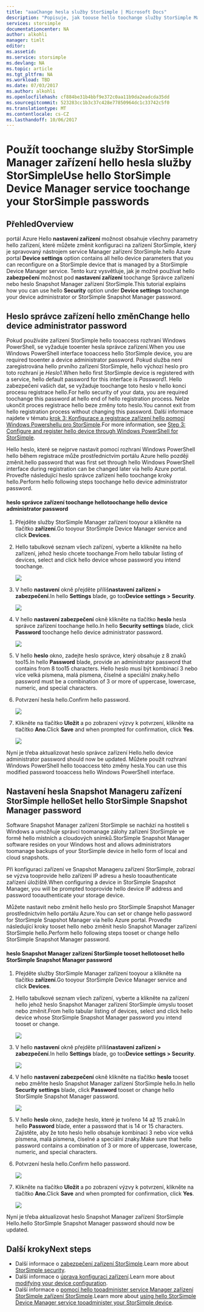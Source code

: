 ```yaml
---
title: "aaaChange hesla služby StorSimple | Microsoft Docs"
description: "Popisuje, jak toouse hello toochange služby StorSimple Manager zařízení StorSimple Snapshot Manager a zařízení hesla správce."
services: storsimple
documentationcenter: NA
author: alkohli
manager: timlt
editor: 
ms.assetid: 
ms.service: storsimple
ms.devlang: NA
ms.topic: article
ms.tgt_pltfrm: NA
ms.workload: TBD
ms.date: 07/03/2017
ms.author: alkohli
ms.openlocfilehash: cf884be31b4bbf9e372c0aa11b9da2eadcda35dd
ms.sourcegitcommit: 523283cc1b3c37c428e77850964dc1c33742c5f0
ms.translationtype: MT
ms.contentlocale: cs-CZ
ms.lasthandoff: 10/06/2017
---
```

# <a name="use-hello-storsimple-device-manager-service-toochange-your-storsimple-passwords"></a><span data-ttu-id="0ec2f-103">Použít toochange služby StorSimple Manager zařízení hello hesla služby StorSimple</span><span class="sxs-lookup"><span data-stu-id="0ec2f-103">Use hello StorSimple Device Manager service toochange your StorSimple passwords</span></span>

## <a name="overview"></a><span data-ttu-id="0ec2f-104">Přehled</span><span class="sxs-lookup"><span data-stu-id="0ec2f-104">Overview</span></span>
<span data-ttu-id="0ec2f-105">portál Azure Hello **nastavení zařízení** možnost obsahuje všechny parametry hello zařízení, které můžete změnit konfiguraci na zařízení StorSimple, který je spravovaný nástrojem service Manager zařízení StorSimple.</span><span class="sxs-lookup"><span data-stu-id="0ec2f-105">hello Azure portal **Device settings** option contains all hello device parameters that you can reconfigure on a StorSimple device that is managed by a StorSimple Device Manager service.</span></span> <span data-ttu-id="0ec2f-106">Tento kurz vysvětluje, jak je možné používat hello **zabezpečení** možnost pod **nastavení zařízení** toochange Správce zařízení nebo heslo Snapshot Manager zařízení StorSimple.</span><span class="sxs-lookup"><span data-stu-id="0ec2f-106">This tutorial explains how you can use hello **Security** option under **Device settings** toochange your device administrator or StorSimple Snapshot Manager password.</span></span>

## <a name="change-hello-device-administrator-password"></a><span data-ttu-id="0ec2f-107">Heslo správce zařízení hello změn</span><span class="sxs-lookup"><span data-stu-id="0ec2f-107">Change hello device administrator password</span></span>
<span data-ttu-id="0ec2f-108">Pokud používáte zařízení StorSimple hello tooaccess rozhraní Windows PowerShell, se vyžaduje tooenter hesla správce zařízení.</span><span class="sxs-lookup"><span data-stu-id="0ec2f-108">When you use Windows PowerShell interface tooaccess hello StorSimple device, you are required tooenter a device administrator password.</span></span> <span data-ttu-id="0ec2f-109">Pokud služba není zaregistrována hello prvního zařízení StorSimple, hello výchozí heslo pro toto rozhraní je *Heslo1*.</span><span class="sxs-lookup"><span data-stu-id="0ec2f-109">When hello first StorSimple device is registered with a service, hello default password for this interface is *Password1*.</span></span> <span data-ttu-id="0ec2f-110">Hello zabezpečení vašich dat, se vyžaduje toochange toto heslo v hello konci procesu registrace hello.</span><span class="sxs-lookup"><span data-stu-id="0ec2f-110">For hello security of your data, you are required toochange this password at hello end of hello registration process.</span></span> <span data-ttu-id="0ec2f-111">Nelze ukončit proces registrace hello beze změny toto heslo.</span><span class="sxs-lookup"><span data-stu-id="0ec2f-111">You cannot exit from hello registration process without changing this password.</span></span> <span data-ttu-id="0ec2f-112">Další informace najdete v tématu [krok 3: Konfigurace a registrace zařízení hello pomocí Windows Powershellu pro StorSimple](storsimple-8000-deployment-walkthrough-u2.md#step-3-configure-and-register-the-device-through-windows-powershell-for-storsimple).</span><span class="sxs-lookup"><span data-stu-id="0ec2f-112">For more information, see [Step 3: Configure and register hello device through Windows PowerShell for StorSimple](storsimple-8000-deployment-walkthrough-u2.md#step-3-configure-and-register-the-device-through-windows-powershell-for-storsimple).</span></span>

<span data-ttu-id="0ec2f-113">Hello heslo, které se nejprve nastavit pomocí rozhraní Windows PowerShell hello během registrace může prostřednictvím portálu Azure hello později změnit.</span><span class="sxs-lookup"><span data-stu-id="0ec2f-113">hello password that was first set through hello Windows PowerShell interface during registration can be changed later via hello Azure portal.</span></span> <span data-ttu-id="0ec2f-114">Proveďte následující heslo správce zařízení hello toochange kroky hello.</span><span class="sxs-lookup"><span data-stu-id="0ec2f-114">Perform hello following steps toochange hello device administrator password.</span></span>

#### <a name="toochange-hello-device-administrator-password"></a><span data-ttu-id="0ec2f-115">heslo správce zařízení toochange hello</span><span class="sxs-lookup"><span data-stu-id="0ec2f-115">toochange hello device administrator password</span></span>
1. <span data-ttu-id="0ec2f-116">Přejděte služby StorSimple Manager zařízení tooyour a klikněte na tlačítko **zařízení**.</span><span class="sxs-lookup"><span data-stu-id="0ec2f-116">Go tooyour StorSimple Device Manager service and click **Devices**.</span></span>

2. <span data-ttu-id="0ec2f-117">Hello tabulkové seznam všech zařízení, vyberte a klikněte na hello zařízení, jehož heslo chcete toochange.</span><span class="sxs-lookup"><span data-stu-id="0ec2f-117">From hello tabular listing of devices, select and click hello device whose password you intend toochange.</span></span>

    ![](./media/storsimple-8000-change-passwords/changepwd1.png)

3. <span data-ttu-id="0ec2f-118">V hello **nastavení** okně přejděte příliš**nastavení zařízení > zabezpečení**.</span><span class="sxs-lookup"><span data-stu-id="0ec2f-118">In hello **Settings** blade, go too**Device settings > Security**.</span></span>

    ![](./media/storsimple-8000-change-passwords/changepwd2.png)

4. <span data-ttu-id="0ec2f-119">V hello **nastavení zabezpečení** okně klikněte na tlačítko **heslo** hesla správce zařízení toochange hello.</span><span class="sxs-lookup"><span data-stu-id="0ec2f-119">In hello **Security settings** blade, click **Password** toochange hello device administrator password.</span></span>

    ![](./media/storsimple-8000-change-passwords/changepwd3.png)

5. <span data-ttu-id="0ec2f-120">V hello **heslo** okno, zadejte heslo správce, který obsahuje z 8 znaků too15.</span><span class="sxs-lookup"><span data-stu-id="0ec2f-120">In hello **Password** blade, provide an administrator password that contains from 8 too15 characters.</span></span> <span data-ttu-id="0ec2f-121">Hello heslo musí být kombinací 3 nebo více velká písmena, malá písmena, číselné a speciální znaky.</span><span class="sxs-lookup"><span data-stu-id="0ec2f-121">hello password must be a combination of 3 or more of uppercase, lowercase, numeric, and special characters.</span></span>

6. <span data-ttu-id="0ec2f-122">Potvrzení hesla hello.</span><span class="sxs-lookup"><span data-stu-id="0ec2f-122">Confirm hello password.</span></span>

    ![](./media/storsimple-8000-change-passwords/changepwd4.png)

7. <span data-ttu-id="0ec2f-123">Klikněte na tlačítko **Uložit** a po zobrazení výzvy k potvrzení, klikněte na tlačítko **Ano**.</span><span class="sxs-lookup"><span data-stu-id="0ec2f-123">Click **Save** and when prompted for confirmation, click **Yes**.</span></span>

    ![](./media/storsimple-8000-change-passwords/changepwd6.png)

<span data-ttu-id="0ec2f-124">Nyní je třeba aktualizovat heslo správce zařízení Hello.</span><span class="sxs-lookup"><span data-stu-id="0ec2f-124">hello device administrator password should now be updated.</span></span> <span data-ttu-id="0ec2f-125">Můžete použít rozhraní Windows PowerShell hello tooaccess této změny hesla.</span><span class="sxs-lookup"><span data-stu-id="0ec2f-125">You can use this modified password tooaccess hello Windows PowerShell interface.</span></span>

## <a name="set-hello-storsimple-snapshot-manager-password"></a><span data-ttu-id="0ec2f-126">Nastavení hesla Snapshot Manageru zařízení StorSimple hello</span><span class="sxs-lookup"><span data-stu-id="0ec2f-126">Set hello StorSimple Snapshot Manager password</span></span>
<span data-ttu-id="0ec2f-127">Software Snapshot Manager zařízení StorSimple se nachází na hostiteli s Windows a umožňuje správci toomanage zálohy zařízení StorSimple ve formě hello místních a cloudových snímků.</span><span class="sxs-lookup"><span data-stu-id="0ec2f-127">StorSimple Snapshot Manager software resides on your Windows host and allows administrators toomanage backups of your StorSimple device in hello form of local and cloud snapshots.</span></span>

<span data-ttu-id="0ec2f-128">Při konfiguraci zařízení ve Snapshot Manageru zařízení StorSimple, zobrazí se výzva tooprovide hello zařízení IP adresu a heslo tooauthenticate zařízení úložiště.</span><span class="sxs-lookup"><span data-stu-id="0ec2f-128">When configuring a device in StorSimple Snapshot Manager, you will be prompted tooprovide hello device IP address and password tooauthenticate your storage device.</span></span>

<span data-ttu-id="0ec2f-129">Můžete nastavit nebo změnit hello heslo pro StorSimple Snapshot Manager prostřednictvím hello portálu Azure.</span><span class="sxs-lookup"><span data-stu-id="0ec2f-129">You can set or change hello password for StorSimple Snapshot Manager via hello Azure portal.</span></span> <span data-ttu-id="0ec2f-130">Proveďte následující kroky tooset hello nebo změnit heslo Snapshot Manager zařízení StorSimple hello.</span><span class="sxs-lookup"><span data-stu-id="0ec2f-130">Perform hello following steps tooset or change hello StorSimple Snapshot Manager password.</span></span>

#### <a name="tooset-hello-storsimple-snapshot-manager-password"></a><span data-ttu-id="0ec2f-131">heslo Snapshot Manager zařízení StorSimple tooset hello</span><span class="sxs-lookup"><span data-stu-id="0ec2f-131">tooset hello StorSimple Snapshot Manager password</span></span>
1. <span data-ttu-id="0ec2f-132">Přejděte služby StorSimple Manager zařízení tooyour a klikněte na tlačítko **zařízení**.</span><span class="sxs-lookup"><span data-stu-id="0ec2f-132">Go tooyour StorSimple Device Manager service and click **Devices**.</span></span>

2. <span data-ttu-id="0ec2f-133">Hello tabulkové seznam všech zařízení, vyberte a klikněte na zařízení hello jehož heslo Snapshot Manager zařízení StorSimple úmyslu tooset nebo změnit.</span><span class="sxs-lookup"><span data-stu-id="0ec2f-133">From hello tabular listing of devices, select and click hello device whose StorSimple Snapshot Manager password you intend tooset or change.</span></span>

     ![](./media/storsimple-8000-change-passwords/changepwd1.png)

3. <span data-ttu-id="0ec2f-134">V hello **nastavení** okně přejděte příliš**nastavení zařízení > zabezpečení**.</span><span class="sxs-lookup"><span data-stu-id="0ec2f-134">In hello **Settings** blade, go too**Device settings > Security**.</span></span>

     ![](./media/storsimple-8000-change-passwords/changepwd2.png)

4. <span data-ttu-id="0ec2f-135">V hello **nastavení zabezpečení** okně klikněte na tlačítko **heslo** tooset nebo změňte heslo Snapshot Manager zařízení StorSimple hello.</span><span class="sxs-lookup"><span data-stu-id="0ec2f-135">In hello **Security settings** blade, click **Password** tooset or change hello StorSimple Snapshot Manager password.</span></span>

     ![](./media/storsimple-8000-change-passwords/changepwd3.png) 

5. <span data-ttu-id="0ec2f-136">V hello **heslo** okno, zadejte heslo, které je tvořeno 14 až 15 znaků.</span><span class="sxs-lookup"><span data-stu-id="0ec2f-136">In hello **Password** blade, enter a password that is 14 or 15 characters.</span></span> <span data-ttu-id="0ec2f-137">Zajistěte, aby že toto heslo hello obsahuje kombinaci 3 nebo více velká písmena, malá písmena, číselné a speciální znaky.</span><span class="sxs-lookup"><span data-stu-id="0ec2f-137">Make sure that hello password contains a combination of 3 or more of uppercase, lowercase, numeric, and special characters.</span></span>

6. <span data-ttu-id="0ec2f-138">Potvrzení hesla hello.</span><span class="sxs-lookup"><span data-stu-id="0ec2f-138">Confirm hello password.</span></span>

     ![](./media/storsimple-8000-change-passwords/changepwd5.png)

7. <span data-ttu-id="0ec2f-139">Klikněte na tlačítko **Uložit** a po zobrazení výzvy k potvrzení, klikněte na tlačítko **Ano**.</span><span class="sxs-lookup"><span data-stu-id="0ec2f-139">Click **Save** and when prompted for confirmation, click **Yes**.</span></span>

     ![](./media/storsimple-8000-change-passwords/changepwd6.png)

<span data-ttu-id="0ec2f-140">Nyní je třeba aktualizovat heslo Snapshot Manager zařízení StorSimple Hello.</span><span class="sxs-lookup"><span data-stu-id="0ec2f-140">hello StorSimple Snapshot Manager password should now be updated.</span></span>

## <a name="next-steps"></a><span data-ttu-id="0ec2f-141">Další kroky</span><span class="sxs-lookup"><span data-stu-id="0ec2f-141">Next steps</span></span>
* <span data-ttu-id="0ec2f-142">Další informace o [zabezpečení zařízení StorSimple](storsimple-8000-security.md).</span><span class="sxs-lookup"><span data-stu-id="0ec2f-142">Learn more about [StorSimple security](storsimple-8000-security.md).</span></span>
* <span data-ttu-id="0ec2f-143">Další informace o [úprava konfiguraci zařízení](storsimple-8000-modify-device-config.md).</span><span class="sxs-lookup"><span data-stu-id="0ec2f-143">Learn more about [modifying your device configuration](storsimple-8000-modify-device-config.md).</span></span>
* <span data-ttu-id="0ec2f-144">Další informace o [pomocí hello tooadminister service Manager zařízení StorSimple zařízení StorSimple](storsimple-8000-manager-service-administration.md).</span><span class="sxs-lookup"><span data-stu-id="0ec2f-144">Learn more about [using hello StorSimple Device Manager service tooadminister your StorSimple device](storsimple-8000-manager-service-administration.md).</span></span>

